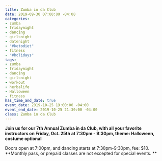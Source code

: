 ```yaml
---
title: Zumba in da Club
date: 2019-09-30 07:00:00 -04:00
categories:
- zumba
- fridaynight
- dancing
- girlsnight
- datenight
- "#ketodiet"
- fitness
- "#holidays"
tags:
- zumba
- fridaynight
- dancing
- girlsnight
- workout
- herbalife
- Halloween
- fitness
has_time_and_date: true
event_date: 2019-10-25 19:00:00 -04:00
event_end_date: 2019-10-25 21:30:00 -04:00
class: Zumba in da Club
---
```


**Join us for our 7th Annual Zumba in da Club, with all your favorite instructors on Friday, Oct. 25th at 7:30pm - 9:30pm, theme: Halloween, costume optional**


Doors open at 7:00pm, and dancing starts at 7:30pm-9:30pm, 
fee: $10.
**Monthly pass, or prepaid classes are not excepted for special events. **